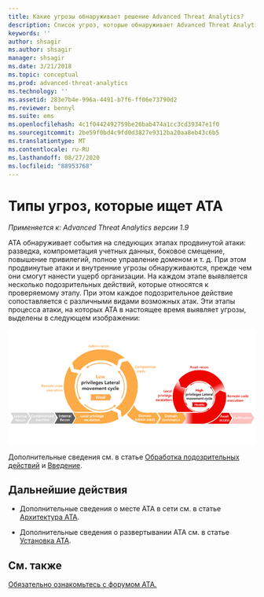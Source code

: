 ```yaml
---
title: Какие угрозы обнаруживает решение Advanced Threat Analytics?
description: Список угроз, которые обнаруживает Advanced Threat Analytics
keywords: ''
author: shsagir
ms.author: shsagir
manager: shsagir
ms.date: 3/21/2018
ms.topic: conceptual
ms.prod: advanced-threat-analytics
ms.technology: ''
ms.assetid: 283e7b4e-996a-4491-b7f6-ff06e73790d2
ms.reviewer: bennyl
ms.suite: ems
ms.openlocfilehash: 4c1f0442492759be26bab474a1cc3cd39347e1f0
ms.sourcegitcommit: 2be59f0bd4c9fd0d3827e9312ba20aa8eb43c6b5
ms.translationtype: MT
ms.contentlocale: ru-RU
ms.lasthandoff: 08/27/2020
ms.locfileid: "88953768"
---
```

# <a name="what-threats-does-ata-look-for"></a>Типы угроз, которые ищет ATA


*Применяется к: Advanced Threat Analytics версии 1.9*

ATA обнаруживает события на следующих этапах продвинутой атаки: разведка, компрометация учетных данных, боковое смещение, повышение привилегий, полное управление доменом и т. д. При этом продвинутые атаки и внутренние угрозы обнаруживаются, прежде чем они смогут нанести ущерб организации.
На каждом этапе выявляется несколько подозрительных действий, которые относятся к проверяемому этапу. При этом каждое подозрительное действие сопоставляется с различными видами возможных атак.
Эти этапы процесса атаки, на которых ATA в настоящее время выявляет угрозы, выделены в следующем изображении:

![Особое внимание ATA уделяет действиям бокового смещения в процессе атаки](media/attack-kill-chain-small.jpg)


Дополнительные сведения см. в статье [Обработка подозрительных действий](working-with-suspicious-activities.md) и [Введение](suspicious-activity-guide.md).


## <a name="whats-next"></a>Дальнейшие действия

- Дополнительные сведения о месте ATA в сети см. в статье [Архитектура ATA](ata-architecture.md).

- Дополнительные сведения о развертывании ATA см. в статье [Установка ATA](install-ata-step1.md).


## <a name="see-also"></a>См. также
[Обязательно ознакомьтесь с форумом ATA.](https://social.technet.microsoft.com/Forums/security/home?forum=mata)
